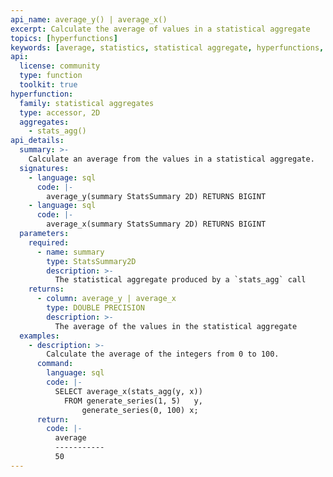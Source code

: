 ```yaml
---
api_name: average_y() | average_x()
excerpt: Calculate the average of values in a statistical aggregate
topics: [hyperfunctions]
keywords: [average, statistics, statistical aggregate, hyperfunctions, toolkit]
api:
  license: community
  type: function
  toolkit: true
hyperfunction:
  family: statistical aggregates
  type: accessor, 2D
  aggregates:
    - stats_agg()
api_details:
  summary: >-
    Calculate an average from the values in a statistical aggregate.
  signatures:
    - language: sql
      code: |-
        average_y(summary StatsSummary 2D) RETURNS BIGINT
    - language: sql
      code: |-
        average_x(summary StatsSummary 2D) RETURNS BIGINT
  parameters:
    required:
      - name: summary
        type: StatsSummary2D
        description: >-
          The statistical aggregate produced by a `stats_agg` call
    returns:
      - column: average_y | average_x
        type: DOUBLE PRECISION
        description: >-
          The average of the values in the statistical aggregate
  examples:
    - description: >-
        Calculate the average of the integers from 0 to 100.
      command:
        language: sql
        code: |-
          SELECT average_x(stats_agg(y, x))
            FROM generate_series(1, 5)   y,
                generate_series(0, 100) x;
      return:
        code: |-
          average
          -----------
          50
---
```



